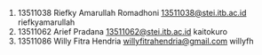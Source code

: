 1. 13511038 Riefky Amarullah Romadhoni 13511038@stei.itb.ac.id riefkyamarullah
2. 13511062 Arief Pradana 13511062@stei.itb.ac.id kaitokuro
3. 13511086 Willy Fitra Hendria willyfitrahendria@gmail.com willyfh